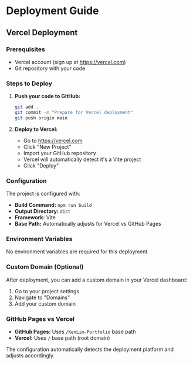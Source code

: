 # Deployment Guide

## Vercel Deployment

### Prerequisites
- Vercel account (sign up at https://vercel.com)
- Git repository with your code

### Steps to Deploy

1. **Push your code to GitHub:**
   ```bash
   git add .
   git commit -m "Prepare for Vercel deployment"
   git push origin main
   ```

2. **Deploy to Vercel:**
   - Go to https://vercel.com
   - Click "New Project"
   - Import your GitHub repository
   - Vercel will automatically detect it's a Vite project
   - Click "Deploy"

### Configuration

The project is configured with:
- **Build Command:** `npm run build`
- **Output Directory:** `dist`
- **Framework:** Vite
- **Base Path:** Automatically adjusts for Vercel vs GitHub Pages

### Environment Variables

No environment variables are required for this deployment.

### Custom Domain (Optional)

After deployment, you can add a custom domain in your Vercel dashboard:
1. Go to your project settings
2. Navigate to "Domains"
3. Add your custom domain

### GitHub Pages vs Vercel

- **GitHub Pages:** Uses `/KenLim-Portfolio` base path
- **Vercel:** Uses `/` base path (root domain)

The configuration automatically detects the deployment platform and adjusts accordingly. 